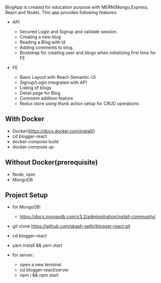 BlogApp is created for education purpose with MERN(Mongo,Express, React and Node). This app provides following features:
  
  - API
    - Secured Login and Signup and validate session.
    - Creating a new blog
    - Reading a Blog with Id
    - Adding comments to blog.
    - Bootstrap for creating user and blogs when initializing first time for FE
    
  - FE
      - Basic Layout with React-Semantic-UI
      - Signup/Login integrated with API
      - Listing of blogs
      - Detail page for Blog
      - Comment addition feature
      - Redux store using thunk action setup for CRUD operations



## With Docker

- Docker(https://docs.docker.com/install/)
- cd blogger-react
- docker-compose build
- docker-compose up


## Without Docker(prerequisite)

- Node, npm
- MongoDB


## Project Setup

- for MongoDB: 
  - https://docs.mongodb.com/v3.2/administration/install-community/

- git clone https://github.com/akash-sethi/blogger-react.git
- cd blogger-react
- yarn install && yarn start

- for server: 
    - open a new terminal
    - cd blogger-react/server
    - npm i && npm start
